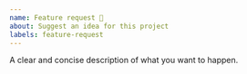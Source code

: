 ```yaml
---
name: Feature request 🧭
about: Suggest an idea for this project
labels: feature-request
---
```


A clear and concise description of what you want to happen.
